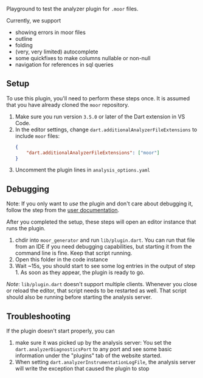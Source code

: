 Playground to test the analyzer plugin for `.moor` files. 

Currently, we support

- showing errors in moor files
- outline
- folding
- (very, very limited) autocomplete
-  some quickfixes to make columns nullable or non-null
- navigation for references in sql queries

## Setup
To use this plugin, you'll need to perform these steps once. It is assumed that you
have already cloned the `moor` repository.

1. Make sure you run version `3.5.0` or later of the Dart extension in VS Code.
2. In the editor settings, change `dart.additionalAnalyzerFileExtensions`
   to include `moor` files:
   ```json
   {
       "dart.additionalAnalyzerFileExtensions": ["moor"]
   }
   ```
3. Uncomment the plugin lines in `analysis_options.yaml`
  
## Debugging
Note: If you only want to _use_ the plugin and don't care about debugging it, follow the step
from the [user documentation](https://moor.simonbinder.eu/docs/using-sql/sql_ide/).

After you completed the setup, these steps will open an editor instance that runs the plugin.
1. chdir into `moor_generator` and run `lib/plugin.dart`. You can run that file from an IDE if
   you need debugging capabilities, but starting it from the command line is fine. Keep that
   script running.
2. Open this folder in the code instance
3. Wait ~15s, you should start to see some log entries in the output of step 1. 
   As soon as they appear, the plugin is ready to go.
   
_Note_: `lib/plugin.dart` doesn't support multiple clients. Whenever you close or reload the
editor, that script needs to be restarted as well. That script should also be running before 
starting the analysis server.

## Troubleshooting

If the plugin doesn't start properly, you can

1. make sure it was picked up by the analysis server: You set the `dart.analyzerDiagnosticsPort`
   to any port and see some basic information under the "plugins" tab of the website started.
2. When setting `dart.analyzerInstrumentationLogFile`, the analysis server will write the
   exception that caused the plugin to stop